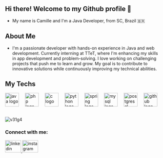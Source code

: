 ## Hi there! Welcome to my Github profile 👋

- My name is Camille and I'm a Java Developer, from SC, Brazil 🇧🇷

## About Me
- I'm a passionate developer with hands-on experience in Java and web development. Currently interning at TTeT, where I'm enhancing my skills in app development and problem-solving. I love working on challenging projects that push me to learn and grow. My goal is to contribute to innovative solutions while continuously improving my technical abilities.

## My Techs
<div align="left">
  <img src="https://skillicons.dev/icons?i=java" height="45" alt="java logo"  />
  <img width="12" />
  <img src="https://skillicons.dev/icons?i=php" height="45" alt="php logo"  />
  <img width="12" />
  <img src="https://skillicons.dev/icons?i=c" height="45" alt="c logo"  />
  <img width="12" />
  <img src="https://skillicons.dev/icons?i=python" height="45" alt="python logo"  />
  <img width="12" />
  <img src="https://skillicons.dev/icons?i=spring" height="45" alt="spring logo"  />
  <img width="12" />
  <img src="https://skillicons.dev/icons?i=mysql" height="45" alt="mysql logo"  />
  <img width="12" />
  <img src="https://skillicons.dev/icons?i=postgres" height="45" alt="postgresql logo"  />
  <img width="12" />
  <img src="https://skillicons.dev/icons?i=github" height="45" alt="github logo"  />
</div>

<br>

<p><img align="center" src="https://github-readme-stats.vercel.app/api/top-langs?username=v31g4&show_icons=true&locale=en&layout=compact" alt="v31g4" /></p>

<h3 align="left">Connect with me:</h3>
<div align="left">
  <a href="https://www.linkedin.com/in/camille-da-veiga/" target="_blank">
    <img src="https://raw.githubusercontent.com/maurodesouza/profile-readme-generator/master/src/assets/icons/social/linkedin/default.svg" width="52" height="40" alt="linkedin logo"  />
  </a>
  <a href="https://instagram.com/_camilledaveiga_" target="_blank">
    <img src="https://raw.githubusercontent.com/maurodesouza/profile-readme-generator/master/src/assets/icons/social/instagram/default.svg" width="52" height="40" alt="instagram logo"  />
  </a>
</div>

###
